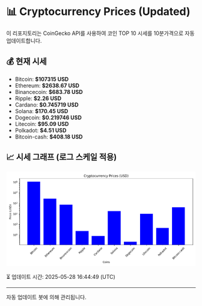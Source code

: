 
# 📊 Cryptocurrency Prices (Updated)

이 리포지토리는 CoinGecko API를 사용하여 코인 TOP 10 시세를 10분가격으로 자동 업데이트합니다.

## 💰 현재 시세
- Bitcoin: **$107315 USD**
- Ethereum: **$2638.67 USD**
- Binancecoin: **$683.78 USD**
- Ripple: **$2.26 USD**
- Cardano: **$0.745719 USD**
- Solana: **$170.45 USD**
- Dogecoin: **$0.219746 USD**
- Litecoin: **$95.09 USD**
- Polkadot: **$4.51 USD**
- Bitcoin-cash: **$408.18 USD**

## 📈 시세 그래프 (로그 스케일 적용)
![Crypto Prices](crypto_prices.png)

⏳ 업데이트 시간: 2025-05-28 16:44:49 (UTC)

---
자동 업데이트 봇에 의해 관리됩니다.
